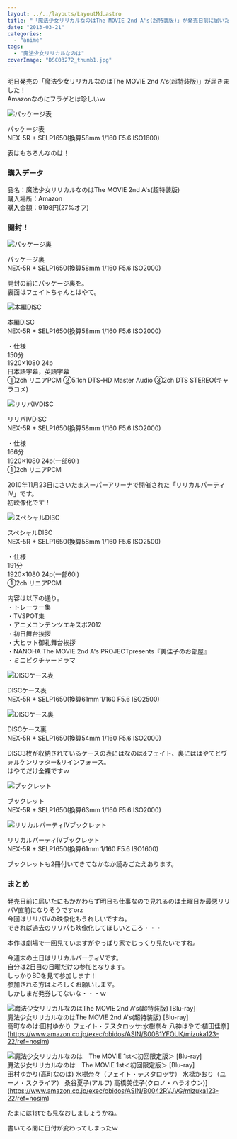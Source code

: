 ```yaml
---
layout: ../../layouts/LayoutMd.astro
title: "「魔法少女リリカルなのはThe MOVIE 2nd A's(超特装版)」が発売日前に届いた！"
date: "2013-03-21"
categories: 
  - "anime"
tags: 
  - "魔法少女リリカルなのは"
coverImage: "DSC03272_thumb1.jpg"
---
```


明日発売の「魔法少女リリカルなのはThe MOVIE 2nd A's(超特装版)」が届きました！  
Amazonなのにフラゲとは珍しいｗ

![パッケージ表](/archive/images/DSC03272_thumb.jpg "パッケージ表")
  
パッケージ表  
NEX-5R + SELP1650(換算58mm 1/160 F5.6 ISO1600)

表はもちろんなのは！

### 購入データ

品名：魔法少女リリカルなのはThe MOVIE 2nd A's(超特装版)  
購入場所：Amazon  
購入金額：9198円(27%オフ)

### 開封！

![パッケージ裏](/archive/images/DSC03273_thumb.jpg "パッケージ裏")
  
パッケージ裏  
NEX-5R + SELP1650(換算58mm 1/160 F5.6 ISO2000)

開封の前にパッケージ裏を。  
裏面はフェイトちゃんとはやて。

![本編DISC](/archive/images/DSC03274_thumb.jpg "本編DISC")
  
本編DISC  
NEX-5R + SELP1650(換算58mm 1/160 F5.6 ISO2000)

・仕様  
150分  
1920×1080 24p  
日本語字幕，英語字幕  
①2ch リニアPCM ②5.1ch DTS-HD Master Audio ③2ch DTS STEREO(キャラコメ)

![リリパⅣDISC](/archive/images/DSC03275_thumb.jpg "リリパⅣDISC")
  
リリパⅣDISC  
NEX-5R + SELP1650(換算58mm 1/160 F5.6 ISO2000)

・仕様  
166分  
1920×1080 24p(一部60i)  
①2ch リニアPCM

2010年11月23日にさいたまスーパーアリーナで開催された「リリカルパーティⅣ」です。  
初映像化です！

![スペシャルDISC](/archive/images/DSC03276_thumb.jpg "スペシャルDISC")
  
スペシャルDISC  
NEX-5R + SELP1650(換算58mm 1/160 F5.6 ISO2500)

・仕様  
191分  
1920×1080 24p(一部60i)  
①2ch リニアPCM

内容は以下の通り。  
・トレーラー集  
・TVSPOT集  
・アニメコンテンツエキスポ2012  
・初日舞台挨拶  
・大ヒット御礼舞台挨拶  
・NANOHA The MOVIE 2nd A's PROJECTpresents『美佳子のお部屋』  
・ミニピクチャードラマ

![DISCケース表](/archive/images/DSC03277_thumb.jpg "DISCケース表")
  
DISCケース表  
NEX-5R + SELP1650(換算61mm 1/160 F5.6 ISO2500)

![DISCケース裏](/archive/images/DSC03280_thumb.jpg "DISCケース裏")
  
DISCケース裏  
NEX-5R + SELP1650(換算54mm 1/160 F5.6 ISO2000)

DISC3枚が収納されているケースの表にはなのは&フェイト、裏にははやてとヴォルケンリッター&リインフォース。  
はやてだけ全裸ですｗ

![ブックレット](/archive/images/DSC03278_thumb.jpg "ブックレット")
  
ブックレット  
NEX-5R + SELP1650(換算63mm 1/160 F5.6 ISO2000)

![リリカルパーティⅣブックレット](/archive/images/DSC03279_thumb.jpg "リリカルパーティⅣブックレット")
  
リリカルパーティⅣブックレット  
NEX-5R + SELP1650(換算61mm 1/160 F5.6 ISO1600)

ブックレットも2冊付いてきてなかなか読みごたえあります。

### まとめ

発売日前に届いたにもかかわらず明日も仕事なので見れるのは土曜日か最悪リリパⅤ直前になりそうですorz  
今回はリリパⅣの映像化もうれしいですね。  
できれば過去のリリパも映像化してほしいところ・・・

本作は劇場で一回見ていますがやっぱり家でじっくり見たいですね。

今週末の土日はリリカルパーティⅤです。  
自分は2日目の日曜だけの参加となります。  
しっかりBDを見て参加します！  
参加される方はよろしくお願いします。  
しかしまだ発券してないな・・・ｗ

![魔法少女リリカルなのはThe MOVIE 2nd A's(超特装版) [Blu-ray]](/archive/images/612IabvjaLL._SL160_.jpg)  
魔法少女リリカルなのはThe MOVIE 2nd A's(超特装版) \[Blu-ray\]  
高町なのは:田村ゆかり フェイト・テスタロッサ:水樹奈々 八神はやて:植田佳奈](https://www.amazon.co.jp/exec/obidos/ASIN/B00B1YFOUK/mizuka123-22/ref=nosim)

  

![魔法少女リリカルなのは　The MOVIE  1st＜初回限定版＞ [Blu-ray]](/archive/images/6163Y%2BA4JxL._SL160_.jpg)  
魔法少女リリカルなのは　The MOVIE 1st＜初回限定版＞ \[Blu-ray\]  
田村ゆかり(高町なのは) 水樹奈々（フェイト・テスタロッサ） 水橋かおり（ユーノ・スクライア） 桑谷夏子(アルフ) 高橋美佳子(クロノ・ハラオウン)](https://www.amazon.co.jp/exec/obidos/ASIN/B0042RVJVG/mizuka123-22/ref=nosim)

たまには1stでも見なおしましょうかね。

書いてる間に日付が変わってしまったｗ
